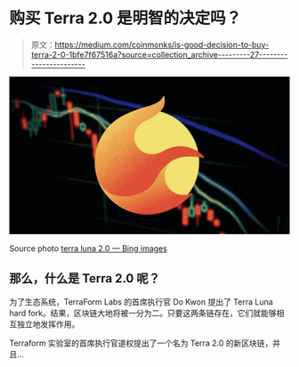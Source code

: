 # 购买 Terra 2.0 是明智的决定吗？

> 原文：<https://medium.com/coinmonks/is-good-decision-to-buy-terra-2-0-1bfe7f67516a?source=collection_archive---------27----------------------->

![](img/e4c026cc071016c2b33883ca187e04bb.png)

Source photo [terra luna 2.0 — Bing images](https://www.bing.com/images/search?view=detailV2&ccid=0Zh7Xc9g&id=71BB7F80AABA6247A044B12696B2B02A6696678A&thid=OIF.dMw7WQmT92FD1z9KfzcUTA&mediaurl=https%3a%2f%2fwww.kriptoarena.com%2fwp-content%2fuploads%2f2022%2f06%2fterra-luna-cover.jpg&cdnurl=https%3a%2f%2fth.bing.com%2fth%2fid%2fR.d1987b5dcf60f3feb6864ea1bcbc34c9%3frik%3d%26pid%3dImgRaw%26r%3d0&exph=590&expw=1050&q=terra+luna++2.0&simid=6959857645612&FORM=IRPRST&ck=74CC3B590993F76143D73F4A7F37144C&selectedIndex=80&ajaxhist=0&ajaxserp=0)

## 那么，什么是 Terra 2.0 呢？

为了生态系统，TerraForm Labs 的首席执行官 Do Kwon 提出了 Terra Luna hard fork。结果，区块链大地将被一分为二。只要这两条链存在，它们就能够相互独立地发挥作用。

Terraform 实验室的首席执行官道权提出了一个名为 Terra 2.0 的新区块链，并且…